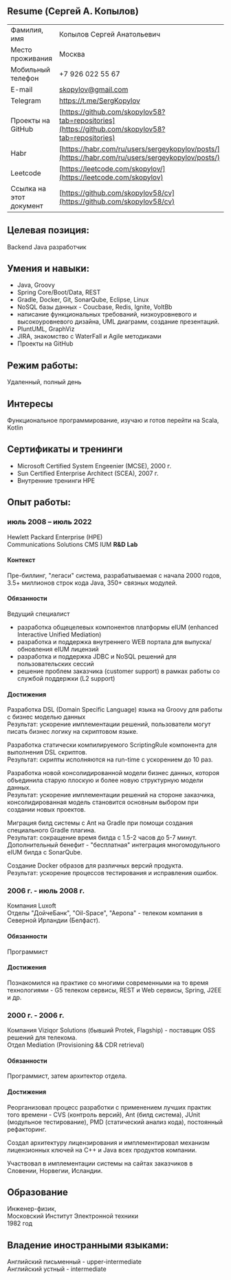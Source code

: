## Resume (Сергей А. Копылов)

|                       |                                                                     |
|-----------------------|---------------------------------------------------------------------|
|Фамилия, имя           | Копылов Сергей Анатольевич                                          |
|Место проживания       | Москва                                                              |
|Мобильный телефон      | +7 926 022 55 67                                                    |
|E-mail                 | [skopylov@gmail.com](mailto:skopylov@gmail.com)                     |
|Telegram               | https://t.me/SergKopylov                                                    |
|Проекты на GitHub      | [https://github.com/skopylov58?tab=repositories](https://github.com/skopylov58?tab=repositories)|
|Habr                   | [https://habr.com/ru/users/sergeykopylov/posts/](https://habr.com/ru/users/sergeykopylov/posts/)|
|Leetcode               | [https://leetcode.com/skopylov/](https://leetcode.com/skopylov)     |
|Ссылка на этот документ| [https://github.com/skopylov58/cv](https://github.com/skopylov58/cv)|

## Целевая позиция:

Backеnd Java разработчик

## Умения и навыки:
 - Java, Groovy
 - Spring Core/Boot/Data, REST
 - Gradle, Docker, Git, SonarQube, Eclipse, Linux
 - NoSQL базы данных - Coucbase, Redis, Ignite, VoltBb
 - написание функциональных требований, низкоуровневого и высокоуровневого дизайна, UML диаграмм, создание презентаций.
 - PluntUML, GraphViz
 - JIRA, знакомство с WaterFall и Agile методиками
 - Проекты на GitHub

## Режим работы: 
Удаленный, полный день

## Интересы
Функциональное программирование, изучаю и готов перейти на Scala, Kotlin
 
## Сертификаты и тренинги
 - Microsoft Certified System Engeenier (MCSE), 2000 г.
 - Sun Certified Enterprise Architect (SCEA), 2007 г.  
 - Внутренние тренинги HPE  

## Опыт работы:

### июль 2008 – июль 2022

Hewlett Packard Enterprise (HPE)  
Communications Solutions CMS IUM **R&D Lab**  

#### Контекст

Пре-биллинг, "легаси" система, разрабатываемая с начала 2000 годов, 3.5+ миллионов строк кода Java, 350+ связных модулей.

#### Обязанности

Ведущий специалист

 - разработка общецелевых компонентов платформы eIUM (enhanced Interactive Unified Mediation)
 - разработка и поддержка внутреннего WEB портала для выпуска/обновления eIUM лицензий
 - разработка и поддержка JDBC и NoSQL решений для пользовательских сессий
 - решение проблем заказчика (customer support) в рамках работы со службой поддержки (L2 support)
  
#### Достижения

Разработка DSL (Domain Specific Language) языка на Groovy для работы с бизнес моделью данных  
Результат: ускорение имплементации решений, пользователи могут писать бизнес логику на скриптовом языке.

Разработка статически компилируемого ScriptingRule компонента для выполнения DSL скриптов.  
Результат: скрипты исполняются на run-time с ускорением до 10 раз.

Разработка новой консолидированной модели бизнес данных, котороя объединила старую плоскую и более новую структурную модели данных.  
Результат: ускорение имплементации решений на стороне заказчика, консолидированная модель становится основным выбором при создании новых проектов.

Миграция билд системы с Ant на Gradle при помощи создания специального Gradle плагина.  
Результат: сокращение время билда с 1.5-2 часов до 5-7 минут.  
Дополнительный бенефит - "бесплатная" интеграция многомодульного eIUM билда с SonarQube.

Создание Docker образов для различных версий продукта.  
Результат: ускорение процессов тестирования и исправления ошибок.

### 2006 г. - июль 2008 г.

Компания Luxoft  
Отделы "ДойчеБанк", "Oil-Space", "Aepona" - телеком компания в Северной Ирландии (Белфаст).

#### Обязанности

Программист

#### Достижения

Познакомился на практике со многими современными на то время технологиями - G5 телеком сервисы, REST и Web сервисы, Spring, J2EE и др.

### 2000 г. - 2006 г.

Компания Viziqor Solutions (бывший  Protek, Flagship) - поставщик OSS решений для телекома.  
Отдел Mediation (Provisioning && CDR retrieval)  

#### Обязанности

Программист, затем архитектор отдела.  

#### Достижения

Реорганизовал процесс разработки с применением лучших практик того времени - CVS (контроль версий),
Ant (билд система), JUnit (модульное тестирование), PMD (статический анализ кода), постоянный рефакторинг.

Создал архитектуру лицензирования и имплементировал механизм лицензионных ключей на C++ и Java всех продуктов компании.

Участвовал в имплементации системы на сайтах заказчиков в Словении, Норвегии, Исландии.

## Образование
Инженер-физик,  
Московский Институт Электронной техники  
1982 год

## Владение иностранными языками:

Английский письменный - upper-intermediate  
Английский устный - intermediate  



